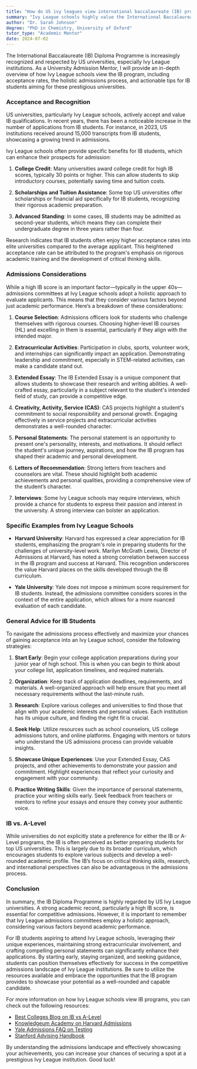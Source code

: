 ```yaml
---
title: "How do US ivy leagues view international baccalaureate (IB) programs?"
summary: "Ivy League schools highly value the International Baccalaureate program, recognizing its rigor in their admissions process and increasing IB applications."
author: "Dr. Sarah Johnson"
degree: "PhD in Chemistry, University of Oxford"
tutor_type: "Academic Mentor"
date: 2024-07-02
---
```


The International Baccalaureate (IB) Diploma Programme is increasingly recognized and respected by US universities, especially Ivy League institutions. As a University Admission Mentor, I will provide an in-depth overview of how Ivy League schools view the IB program, including acceptance rates, the holistic admissions process, and actionable tips for IB students aiming for these prestigious universities.

### Acceptance and Recognition

US universities, particularly Ivy League schools, actively accept and value IB qualifications. In recent years, there has been a noticeable increase in the number of applications from IB students. For instance, in 2023, US institutions received around 15,000 transcripts from IB students, showcasing a growing trend in admissions. 

Ivy League schools often provide specific benefits for IB students, which can enhance their prospects for admission:

1. **College Credit**: Many universities award college credit for high IB scores, typically 30 points or higher. This can allow students to skip introductory courses, potentially saving time and tuition costs.

2. **Scholarships and Tuition Assistance**: Some top US universities offer scholarships or financial aid specifically for IB students, recognizing their rigorous academic preparation.

3. **Advanced Standing**: In some cases, IB students may be admitted as second-year students, which means they can complete their undergraduate degree in three years rather than four.

Research indicates that IB students often enjoy higher acceptance rates into elite universities compared to the average applicant. This heightened acceptance rate can be attributed to the program's emphasis on rigorous academic training and the development of critical thinking skills.

### Admissions Considerations

While a high IB score is an important factor—typically in the upper 40s—admissions committees at Ivy League schools adopt a holistic approach to evaluate applicants. This means that they consider various factors beyond just academic performance. Here’s a breakdown of these considerations:

1. **Course Selection**: Admissions officers look for students who challenge themselves with rigorous courses. Choosing higher-level IB courses (HL) and excelling in them is essential, particularly if they align with the intended major.

2. **Extracurricular Activities**: Participation in clubs, sports, volunteer work, and internships can significantly impact an application. Demonstrating leadership and commitment, especially in STEM-related activities, can make a candidate stand out.

3. **Extended Essay**: The IB Extended Essay is a unique component that allows students to showcase their research and writing abilities. A well-crafted essay, particularly in a subject relevant to the student's intended field of study, can provide a competitive edge.

4. **Creativity, Activity, Service (CAS)**: CAS projects highlight a student's commitment to social responsibility and personal growth. Engaging effectively in service projects and extracurricular activities demonstrates a well-rounded character.

5. **Personal Statements**: The personal statement is an opportunity to present one's personality, interests, and motivations. It should reflect the student's unique journey, aspirations, and how the IB program has shaped their academic and personal development.

6. **Letters of Recommendation**: Strong letters from teachers and counselors are vital. These should highlight both academic achievements and personal qualities, providing a comprehensive view of the student’s character.

7. **Interviews**: Some Ivy League schools may require interviews, which provide a chance for students to express their passion and interest in the university. A strong interview can bolster an application.

### Specific Examples from Ivy League Schools

- **Harvard University**: Harvard has expressed a clear appreciation for IB students, emphasizing the program's role in preparing students for the challenges of university-level work. Marilyn McGrath Lewis, Director of Admissions at Harvard, has noted a strong correlation between success in the IB program and success at Harvard. This recognition underscores the value Harvard places on the skills developed through the IB curriculum.

- **Yale University**: Yale does not impose a minimum score requirement for IB students. Instead, the admissions committee considers scores in the context of the entire application, which allows for a more nuanced evaluation of each candidate.

### General Advice for IB Students

To navigate the admissions process effectively and maximize your chances of gaining acceptance into an Ivy League school, consider the following strategies:

1. **Start Early**: Begin your college application preparations during your junior year of high school. This is when you can begin to think about your college list, application timelines, and required materials.

2. **Organization**: Keep track of application deadlines, requirements, and materials. A well-organized approach will help ensure that you meet all necessary requirements without the last-minute rush.

3. **Research**: Explore various colleges and universities to find those that align with your academic interests and personal values. Each institution has its unique culture, and finding the right fit is crucial.

4. **Seek Help**: Utilize resources such as school counselors, US college admissions tutors, and online platforms. Engaging with mentors or tutors who understand the US admissions process can provide valuable insights.

5. **Showcase Unique Experiences**: Use your Extended Essay, CAS projects, and other achievements to demonstrate your passion and commitment. Highlight experiences that reflect your curiosity and engagement with your community.

6. **Practice Writing Skills**: Given the importance of personal statements, practice your writing skills early. Seek feedback from teachers or mentors to refine your essays and ensure they convey your authentic voice.

### IB vs. A-Level

While universities do not explicitly state a preference for either the IB or A-Level programs, the IB is often perceived as better preparing students for top US universities. This is largely due to its broader curriculum, which encourages students to explore various subjects and develop a well-rounded academic profile. The IB’s focus on critical thinking skills, research, and international perspectives can also be advantageous in the admissions process.

### Conclusion

In summary, the IB Diploma Programme is highly regarded by US Ivy League universities. A strong academic record, particularly a high IB score, is essential for competitive admissions. However, it is important to remember that Ivy League admissions committees employ a holistic approach, considering various factors beyond academic performance.

For IB students aspiring to attend Ivy League schools, leveraging their unique experiences, maintaining strong extracurricular involvement, and crafting compelling personal statements can significantly enhance their applications. By starting early, staying organized, and seeking guidance, students can position themselves effectively for success in the competitive admissions landscape of Ivy League institutions. Be sure to utilize the resources available and embrace the opportunities that the IB program provides to showcase your potential as a well-rounded and capable candidate.

For more information on how Ivy League schools view IB programs, you can check out the following resources:
- [Best Colleges Blog on IB vs A-Level](https://www.bestcolleges.com/blog/ib-vs-ab-which-should-you-take/)
- [Knowledgeum Academy on Harvard Admissions](https://www.knowledgeumacademy.in/ib-diploma-programme/does-harvard-accept-ib-students-a-guide-to-ib-and-harvard-admissions.php)
- [Yale Admissions FAQ on Testing](https://admissions.yale.edu/faq/standardized-testing)
- [Stanford Advising Handbook](https://advising.stanford.edu/current-students/advising-student-handbook/ap-ib-transfer)

By understanding the admissions landscape and effectively showcasing your achievements, you can increase your chances of securing a spot at a prestigious Ivy League institution. Good luck!
    